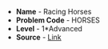- **Name** - Racing Horses 
- **Problem Code** - HORSES
- **Level** - 1*Advanced
- **Source** - [Link](https://www.codechef.com/practice/PJASOR01/problems/HORSES)